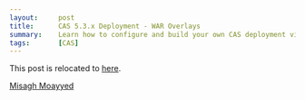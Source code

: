 ```yaml
---
layout:     post
title:      CAS 5.3.x Deployment - WAR Overlays
summary:    Learn how to configure and build your own CAS deployment via the WAR overlay method, get rich quickly, stay healthy indefinitely and respect family and friends in a few very easy steps.
tags:       [CAS]
---
```


This post is relocated to [here](https://fawnoos.com/2018/06/09/cas53-gettingstarted-overlay/).

[Misagh Moayyed](https://fawnoos.com)
